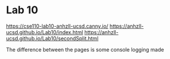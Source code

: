 # Lab 10
https://cse110-lab10-anhzll-ucsd.canny.io/
https://anhzll-ucsd.github.io/Lab10/index.html
https://anhzll-ucsd.github.io/Lab10/secondSplit.html

The difference between the pages is some console logging made
